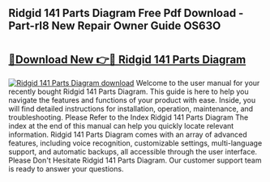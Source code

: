 ## Ridgid 141 Parts Diagram Free Pdf Download - Part-rI8 New Repair Owner Guide OS63O

# <h2><a href="http://dfl6x3u.blite.top/?on=Ridgid+141+Parts+Diagram">🔗Download New 👉🔴 Ridgid 141 Parts Diagram</a></h2>

[![Ridgid 141 Parts Diagram download](https://i.imgur.com/lujVjoI.png)](http://dfl6x3u.blite.top/?on=Ridgid+141+Parts+Diagram)
Welcome to the user manual for your recently bought Ridgid 141 Parts Diagram. This guide is here to help you navigate the features and functions of your product with ease. Inside, you will find detailed instructions for installation, operation, maintenance, and troubleshooting. Please Refer to the Index Ridgid 141 Parts Diagram The index at the end of this manual can help you quickly locate relevant information. Ridgid 141 Parts Diagram comes with an array of advanced features, including voice recognition, customizable settings, multi-language support, and automatic backups, all accessible through the user interface. Please Don't Hesitate Ridgid 141 Parts Diagram. Our customer support team is ready to answer your questions.
